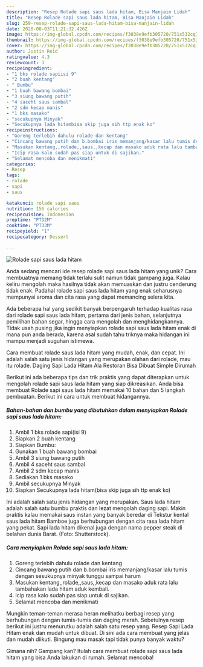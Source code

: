```yaml
---
description: "Resep Rolade sapi saus lada hitam, Bisa Manjain Lidah"
title: "Resep Rolade sapi saus lada hitam, Bisa Manjain Lidah"
slug: 259-resep-rolade-sapi-saus-lada-hitam-bisa-manjain-lidah
date: 2020-08-03T11:21:32.426Z
image: https://img-global.cpcdn.com/recipes/f3038e9efb305720/751x532cq70/rolade-sapi-saus-lada-hitam-foto-resep-utama.jpg
thumbnail: https://img-global.cpcdn.com/recipes/f3038e9efb305720/751x532cq70/rolade-sapi-saus-lada-hitam-foto-resep-utama.jpg
cover: https://img-global.cpcdn.com/recipes/f3038e9efb305720/751x532cq70/rolade-sapi-saus-lada-hitam-foto-resep-utama.jpg
author: Justin Reid
ratingvalue: 4.3
reviewcount: 3
recipeingredient:
- "1 bks rolade sapiisi 9"
- "2 buah kentang"
- " Bumbu"
- "1 buah bawang bombai"
- "3 siung bawang putih"
- "4 saceht saus sambal"
- "2 sdm kecap manis"
- "1 bks masako"
- "secukupnya Minyak"
- "Secukupnya lada hitambisa skip juga sih ttp enak ko"
recipeinstructions:
- "Goreng terlebih dahulu rolade dan kentang"
- "Cincang bawang putih dan b.bombai iris memanjang/kasar lalu tumis dengan sesukupnya minyak tunggu sampai harum"
- "Masukan kentang,,rolade,,saus,,kecap dan masako aduk rata lalu tambahakan lada hitam aduk kembali."
- "Icip rasa kalo sudah pas siap untuk di sajikan."
- "Selamat mencoba dan menikmati"
categories:
- Resep
tags:
- rolade
- sapi
- saus

katakunci: rolade sapi saus 
nutrition: 156 calories
recipecuisine: Indonesian
preptime: "PT32M"
cooktime: "PT33M"
recipeyield: "1"
recipecategory: Dessert

---
```



![Rolade sapi saus lada hitam](https://img-global.cpcdn.com/recipes/f3038e9efb305720/751x532cq70/rolade-sapi-saus-lada-hitam-foto-resep-utama.jpg)

Anda sedang mencari ide resep rolade sapi saus lada hitam yang unik? Cara membuatnya memang tidak terlalu sulit namun tidak gampang juga. Kalau keliru mengolah maka hasilnya tidak akan memuaskan dan justru cenderung tidak enak. Padahal rolade sapi saus lada hitam yang enak seharusnya mempunyai aroma dan cita rasa yang dapat memancing selera kita.

Ada beberapa hal yang sedikit banyak berpengaruh terhadap kualitas rasa dari rolade sapi saus lada hitam, pertama dari jenis bahan, selanjutnya pemilihan bahan segar, hingga cara mengolah dan menghidangkannya. Tidak usah pusing jika ingin menyiapkan rolade sapi saus lada hitam enak di mana pun anda berada, karena asal sudah tahu triknya maka hidangan ini mampu menjadi suguhan istimewa.

Cara membuat rolade saus lada hitam yang mudah, enak, dan cepat. Ini adalah salah satu jenis hidangan yang merupakan olahan dari rolade, mau itu rolade. Daging Sapi Lada Hitam Ala Restoran Bisa Dibuat Simple Dirumah


Berikut ini ada beberapa tips dan trik praktis yang dapat diterapkan untuk mengolah rolade sapi saus lada hitam yang siap dikreasikan. Anda bisa membuat Rolade sapi saus lada hitam memakai 10 bahan dan 5 langkah pembuatan. Berikut ini cara untuk membuat hidangannya.

<!--inarticleads1-->

##### Bahan-bahan dan bumbu yang dibutuhkan dalam menyiapkan Rolade sapi saus lada hitam:

1. Ambil 1 bks rolade sapi(isi 9)
1. Siapkan 2 buah kentang
1. Siapkan  Bumbu:
1. Gunakan 1 buah bawang bombai
1. Ambil 3 siung bawang putih
1. Ambil 4 saceht saus sambal
1. Ambil 2 sdm kecap manis
1. Sediakan 1 bks masako
1. Ambil secukupnya Minyak
1. Siapkan Secukupnya lada hitam(bisa skip juga sih ttp enak ko)


Ini adalah salah satu jenis hidangan yang merupakan. Saus lada hitam adalah salah satu bumbu praktis dan lezat mengolah daging sapi. Makin praktis kalau memakai saus instan yang banyak beredar di Tekstur kental saus lada hitam Bamboe juga berhubungan dengan cita rasa lada hitam yang pekat. Sapi lada hitam dikenal juga dengan nama pepper steak di belahan dunia Barat. (Foto: Shutterstock). 

<!--inarticleads2-->

##### Cara menyiapkan Rolade sapi saus lada hitam:

1. Goreng terlebih dahulu rolade dan kentang
1. Cincang bawang putih dan b.bombai iris memanjang/kasar lalu tumis dengan sesukupnya minyak tunggu sampai harum
1. Masukan kentang,,rolade,,saus,,kecap dan masako aduk rata lalu tambahakan lada hitam aduk kembali.
1. Icip rasa kalo sudah pas siap untuk di sajikan.
1. Selamat mencoba dan menikmati


Mungkin teman-teman merasa heran melihatku berbagi resep yang berhubungan dengan tumis-tumis dan daging merah. Sebetulnya resep berikut ini justru menurutku adalah salah satu resep yang. Resep Sapi Lada Hitam enak dan mudah untuk dibuat. Di sini ada cara membuat yang jelas dan mudah diikuti. Bingung mau masak tapi tidak punya banyak waktu? 

Gimana nih? Gampang kan? Itulah cara membuat rolade sapi saus lada hitam yang bisa Anda lakukan di rumah. Selamat mencoba!
